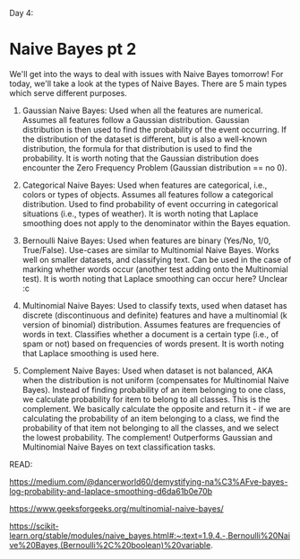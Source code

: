 Day 4:

Naive Bayes pt 2
===

We'll get into the ways to deal with issues with Naive Bayes tomorrow! For today, we'll take a look at the types of Naive Bayes.
There are 5 main types which serve different purposes. 

1. Gaussian Naive Bayes:
Used when all the features are numerical.
Assumes all features follow a Gaussian distribution.
Gaussian distribution is then used to find the probability of the event occurring.
If the distribution of the dataset is different, but is also a well-known distribution, the formula for that distribution is used to find the probability.
It is worth noting that the Gaussian distribution does encounter the Zero Frequency Problem (Gaussian distribution == no 0).

2. Categorical Naive Bayes:
Used when features are categorical, i.e., colors or types of objects. 
Assumes all features follow a categorical distribution.
Used to find probability of event occurring in categorical situations (i.e., types of weather). 
It is worth noting that Laplace smoothing does not apply to the denominator within the Bayes equation.

3. Bernoulli Naive Bayes:
Used when features are binary (Yes/No, 1/0, True/False).
Use-cases are similar to Multinomial Naive Bayes. Works well on smaller datasets, and classifying text.
Can be used in the case of marking whether words occur (another test adding onto the Multinomial test).
It is worth noting that Laplace smoothing can occur here? Unclear :c

4. Multinomial Naive Bayes:
Used to classify texts, used when dataset has discrete (discontinuous and definite) features and have a multinomial (k version of binomial) distribution.
Assumes features are frequencies of words in text.
Classifies whether a document is a certain type (i.e., of spam or not) based on frequencies of words present.
It is worth noting that Laplace smoothing is used here. 

5. Complement Naive Bayes:
Used when dataset is not balanced, AKA when the distribution is not uniform (compensates for Multinomial Naive Bayes).
Instead of finding probability of an item belonging to one class, we calculate probability for item to belong to all classes.
This is the complement. We basically calculate the opposite and return it - if we are calculating the probability of an item belonging to a class,
we find the probability of that item not belonging to all the classes, and we select the lowest probability. The complement! 
Outperforms Gaussian and Multinomial Naive Bayes on text classification tasks. 


READ:

https://medium.com/@dancerworld60/demystifying-na%C3%AFve-bayes-log-probability-and-laplace-smoothing-d6da61b0e70b 

https://www.geeksforgeeks.org/multinomial-naive-bayes/

https://scikit-learn.org/stable/modules/naive_bayes.html#:~:text=1.9.4.-,Bernoulli%20Naive%20Bayes,(Bernoulli%2C%20boolean)%20variable.
